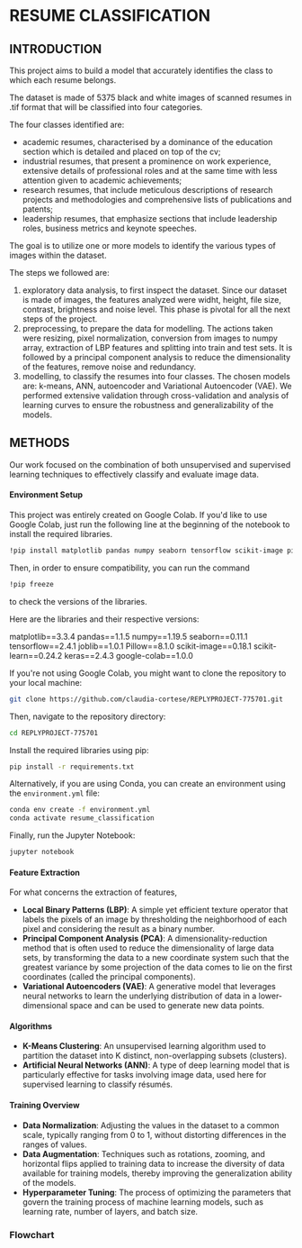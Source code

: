 # **RESUME CLASSIFICATION**

## INTRODUCTION

This project aims to build a model that accurately identifies the class to which each resume belongs.

The dataset is made of 5375 black and white images of scanned resumes in .tif format that will be classified into four categories.

The four classes identified are:

- academic resumes, characterised by a dominance of the education section which is detailed and placed on top of the cv;
- industrial resumes, that present a prominence on work experience, extensive details of professional roles and at the same time with less attention given to academic achievements;
- research resumes, that include meticulous descriptions of research projects and methodologies and comprehensive lists of publications and patents;
- leadership resumes, that emphasize sections that include leadership roles, business metrics and keynote speeches.

The goal is to utilize one or more models to identify the various types of images within the dataset.

The steps we followed are: 

1) exploratory data analysis, to first inspect the dataset. Since our dataset is made of images, the features analyzed were widht, height, file size, contrast, brightness and noise level. This phase is pivotal for all the next steps of the project.
2) preprocessing, to prepare the data for modelling. The actions taken were resizing, pixel normalization, conversion from images to numpy array, extraction of LBP features and splitting into train and test sets. It is followed by a principal component analysis to reduce the dimensionality of the features, remove noise and redundancy.
3) modelling, to classify the resumes into four classes. The chosen models are: k-means, ANN, autoencoder and Variational Autoencoder (VAE). We performed extensive validation through cross-validation and analysis of learning curves to ensure the robustness and generalizability of the models.



## METHODS

Our work focused on the combination of both unsupervised and supervised learning techniques to effectively classify and evaluate image data.

#### Environment Setup
This project was entirely created on Google Colab. If you'd like to use Google Colab, just run the following line at the beginning of the notebook to install the required libraries.


```bash
!pip install matplotlib pandas numpy seaborn tensorflow scikit-image pillow joblib scikit-learn keras
```

Then, in order to ensure compatibility, you can run the command 
```bash
!pip freeze
```
to check the versions of the libraries.

Here are the libraries and their respective versions:

matplotlib==3.3.4
pandas==1.1.5
numpy==1.19.5
seaborn==0.11.1
tensorflow==2.4.1
joblib==1.0.1
Pillow==8.1.0
scikit-image==0.18.1
scikit-learn==0.24.2
keras==2.4.3
google-colab==1.0.0


If you're not using Google Colab, you might want to clone the repository to your local machine:

```bash
git clone https://github.com/claudia-cortese/REPLYPROJECT-775701.git
```
Then, navigate to the repository directory:
```bash
cd REPLYPROJECT-775701
```
 Install the required libraries using pip:
```bash
pip install -r requirements.txt
```
Alternatively, if you are using Conda, you can create an environment using the `environment.yml` file:
  ```bash
  conda env create -f environment.yml
  conda activate resume_classification
  ```
Finally, run the Jupyter Notebook:
```bash
jupyter notebook
```


#### Feature Extraction
For what concerns the extraction of features, 
- **Local Binary Patterns (LBP)**: A simple yet efficient texture operator that labels the pixels of an image by thresholding the neighborhood of each pixel and considering the result as a binary number.
- **Principal Component Analysis (PCA)**: A dimensionality-reduction method that is often used to reduce the dimensionality of large data sets, by transforming the data to a new coordinate system such that the greatest variance by some projection of the data comes to lie on the first coordinates (called the principal components).
- **Variational Autoencoders (VAE)**: A generative model that leverages neural networks to learn the underlying distribution of data in a lower-dimensional space and can be used to generate new data points.

#### Algorithms
- **K-Means Clustering**: An unsupervised learning algorithm used to partition the dataset into K distinct, non-overlapping subsets (clusters).
- **Artificial Neural Networks (ANN)**: A type of deep learning model that is particularly effective for tasks involving image data, used here for supervised learning to classify résumés.

#### Training Overview
- **Data Normalization**: Adjusting the values in the dataset to a common scale, typically ranging from 0 to 1, without distorting differences in the ranges of values.
- **Data Augmentation**: Techniques such as rotations, zooming, and horizontal flips applied to training data to increase the diversity of data available for training models, thereby improving the generalization ability of the models.
- **Hyperparameter Tuning**: The process of optimizing the parameters that govern the training process of machine learning models, such as learning rate, number of layers, and batch size.



### Flowchart




